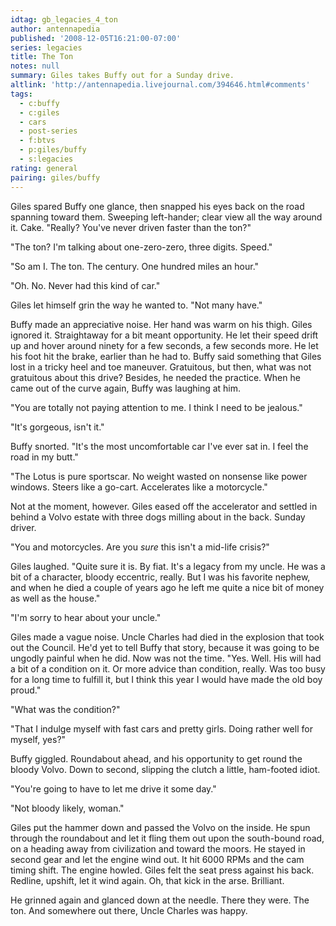 ```yaml
---
idtag: gb_legacies_4_ton
author: antennapedia
published: '2008-12-05T16:21:00-07:00'
series: legacies
title: The Ton
notes: null
summary: Giles takes Buffy out for a Sunday drive.
altlink: 'http://antennapedia.livejournal.com/394646.html#comments'
tags:
  - c:buffy
  - c:giles
  - cars
  - post-series
  - f:btvs
  - p:giles/buffy
  - s:legacies
rating: general
pairing: giles/buffy
---
```

Giles spared Buffy one glance, then snapped his eyes back on the road spanning toward them. Sweeping left-hander; clear view all the way around it. Cake. "Really? You've never driven faster than the ton?"

"The ton? I'm talking about one-zero-zero, three digits. Speed."

"So am I. The ton. The century. One hundred miles an hour."

"Oh. No. Never had this kind of car."

Giles let himself grin the way he wanted to. "Not many have."

Buffy made an appreciative noise. Her hand was warm on his thigh. Giles ignored it. Straightaway for a bit meant opportunity. He let their speed drift up and hover around ninety for a few seconds, a few seconds more. He let his foot hit the brake, earlier than he had to. Buffy said something that Giles lost in a tricky heel and toe maneuver. Gratuitous, but then, what was not gratuitous about this drive? Besides, he needed the practice. When he came out of the curve again, Buffy was laughing at him.

"You are totally not paying attention to me. I think I need to be jealous."

"It's gorgeous, isn't it."

Buffy snorted. "It's the most uncomfortable car I've ever sat in. I feel the road in my butt."

"The Lotus is pure sportscar. No weight wasted on nonsense like power windows. Steers like a go-cart. Accelerates like a motorcycle."

Not at the moment, however. Giles eased off the accelerator and settled in behind a Volvo estate with three dogs milling about in the back. Sunday driver.

"You and motorcycles. Are you *sure* this isn't a mid-life crisis?"

Giles laughed. "Quite sure it is. By fiat. It's a legacy from my uncle. He was a bit of a character, bloody eccentric, really. But I was his favorite nephew, and when he died a couple of years ago he left me quite a nice bit of money as well as the house."

"I'm sorry to hear about your uncle."

Giles made a vague noise. Uncle Charles had died in the explosion that took out the Council. He'd yet to tell Buffy that story, because it was going to be ungodly painful when he did. Now was not the time. "Yes. Well. His will had a bit of a condition on it. Or more advice than condition, really. Was too busy for a long time to fulfill it, but I think this year I would have made the old boy proud."

"What was the condition?"

"That I indulge myself with fast cars and pretty girls. Doing rather well for myself, yes?"

Buffy giggled. Roundabout ahead, and his opportunity to get round the bloody Volvo. Down to second, slipping the clutch a little, ham-footed idiot.

"You're going to have to let me drive it some day."

"Not bloody likely, woman."

Giles put the hammer down and passed the Volvo on the inside. He spun through the roundabout and let it fling them out upon the south-bound road, on a heading away from civilization and toward the moors. He stayed in second gear and let the engine wind out. It hit 6000 RPMs and the cam timing shift. The engine howled. Giles felt the seat press against his back. Redline, upshift, let it wind again. Oh, that kick in the arse. Brilliant.

He grinned again and glanced down at the needle. There they were. The ton. And somewhere out there, Uncle Charles was happy.
